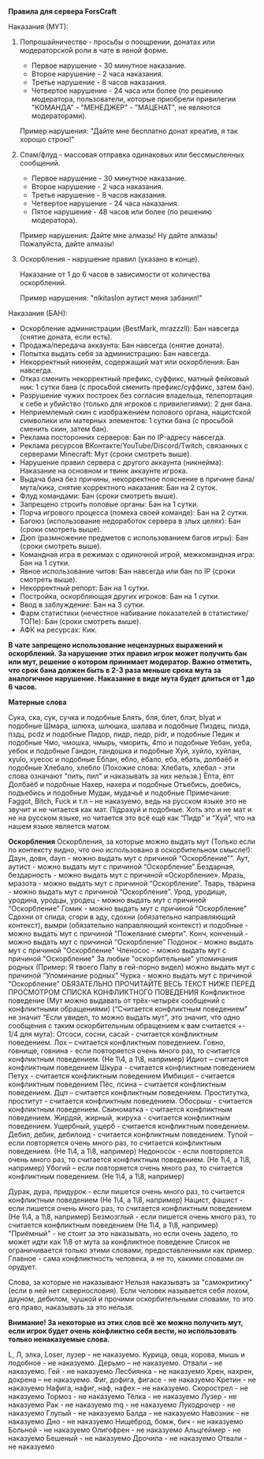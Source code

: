**Правила для сервера ForsCraft**



Наказания (МУТ):

1. Попрошайничество - просьбы о поощрении, донатах или модераторской роли в чате в явной форме.
   - Первое нарушение - 30 минутное наказание.
   - Второе нарушение - 2 часа наказания.
   - Третье нарушение - 8 часов наказания.
   - Четвертое нарушение - 24 часа или более (по решению модератора, пользователи, которые приобрели привилегии "КОМАНДА" - "МЕНЕДЖЕР" - "МАЦЕНАТ", не являются модераторами).

   Пример нарушения: "Дайте мне бесплатно донат креатив, я так хорошо строю!"

2. Спам/флуд - массовая отправка одинаковых или бессмысленных сообщений.
   
   - Первое нарушение - 30 минутное наказание.
   - Второе нарушение - 2 часа наказания.
   - Третье нарушение - 8 часов наказания.
   - Четвертое нарушение - 24 часа наказания.
   - Пятое нарушение - 48 часов или более (по решению модератора).

    Пример нарушения: Дайте мне алмазы! Ну дайте алмазы! Пожалуйста, дайте алмазы!

3. Оскорбления - нарушение правил (указано в конце).

     Наказание от 1 до 6 часов в зависимости от количества оскорблений.

     Пример нарушения: "nikitaslon аутист меня забанил!"



Наказания (БАН):

- Оскорбление администрации (BestMark, mrazzzll): Бан навсегда (снятие доната, если есть).
- Продажа/передача аккаунта: Бан навсегда (снятие доната).
- Попытка выдать себя за администрацию: Бан навсегда.
- Некорректный никнейм, содержащий мат или оскорбления: Бан навсегда.
- Отказ сменить некорректный префикс, суффикс, матный фейковый ник: 1 сутки бана (с просьбой сменить префикс/суффикс, затем бан).
- Разрушение чужих построек без согласия владельца, телепортация к себе и убийство (только для игроков с привилегиями): 2 дня бана.
- Неприемлемый скин с изображением полового органа, нацистской символики или матерных элементов: 1 сутки бана (с просьбой сменить скин, затем бан).
- Реклама посторонних серверов: Бан по IP-адресу навсегда.
- Реклама ресурсов ВКонтакте/YouTube/Discord/Twitch, связанных с серверами Minecraft: Мут (сроки смотреть выше).
- Нарушение правил сервера с другого аккаунта (никнейма): Наказание на основном и твинк аккаунте игрока.
- Выдача бана без причины, некорректное пояснение в причине бана/мута/кика, снятие корректного наказания: Бан на 2 суток.
- Флуд командами: Бан (сроки смотреть выше).
- Запрещено строить половые органы: Бан на 1 сутки.
- Порча игрового процесса (помеха своей команде): Бан на 2 сутки.
- Багоюз (использование недоработок сервера в злых целях): Бан (сроки смотреть выше).
- Дюп (размножение предметов с использованием багов игры): Бан (сроки смотреть выше).
- Командная игра в режимах с одиночной игрой, межкомандная игра: Бан на 1 сутки.
- Явное использование читов: Бан навсегда или бан по IP (сроки смотреть выше).
- Некорректный репорт: Бан на 1 сутки.
- Постройка, оскорбляющая других игроков: Бан на 1 сутки.
- Ввод в заблуждение: Бан на 3 сутки.
- Фарм статистики (нечестное набивание показателей в статистике/ТОПе): Бан (сроки смотреть выше).
- АФК на ресурсах: Кик.

**В чате запрещено использование нецензурных выражений и оскорблений. За нарушение этих правил игрок может получить бан или мут, решение о котором принимает модератор. Важно отметить, что срок бана должен быть в 2-3 раза меньше срока мута за аналогичное нарушение. Наказание в виде мута будет длиться от 1 до 6 часов.**

**Матерные слова**

Сука, ска, сук, сучка и подобные
Блять, бля, блет, блэт, blyat и подобные
Шмара, шлюха, шлюшка, шалава и подобные
Пиздец, пизда, пздц, pcdz и подобные
Пидор, пидр, педр, pidr, и подобные
Педик и подобные
Чмо, чмошка, чмырь, чморить, 4mo и подобные
Уебан, уеба, уебок и подобные
Гандон, гандошка и подобные
Хуй, хуйло, хуйлан, xyulo, хуесос и подобные
Еблан, ебло, ебало, еба, ебать, долбаёб и подобные
Хлебало, хлебло
(Похожие слова: Хлебать, хлебал - эти слова означают "пить, пил" и наказывать за них нельзя.)
Ёпта, ёпт
Долбаёб и подобные
Нахер, нахера и подобные
Отъебись, доебись, подъебись и подобные
Мудак, мудачьё и подобные
Примечание:
Faggot, Bitch, Fuck и т.п – не наказуемо, ведь на русском языке это не звучит и не читается как мат.
Пiдрахуй и подобные. Хоть это и не мат и не на русском языке, но читается это всё ещё как “Пидр” и “Хуй”, что на нашем языке является матом.

**Оскорбления**
Оскорбления, за которые можно выдать мут (Только если по контексту видно, что оно использовано в оскорбительном смысле!):
Даун, довн, dayn - можно выдать мут с причиной “Оскорбление”".
Аут, аутист - можно выдать мут с причиной “Оскорбление”
Бездарная, бездарность - можно выдать мут с причиной «Оскорбление».
Мразь, мразота - можно выдать мут с причиной “Оскорбление”.
Тварь, тварина - можно выдать мут с причиной “Оскорбление”.
Урод, уродище, уродина, уродцы, уродец - можно выдать мут с причиной “Оскорбление”
Гомик - можно выдать мут с причиной “Оскорбление”
Сдохни от спида, сгори в аду, сдохни (обязательно направляющий контекст), вымри (обязательно направляющий контекст) и подобные - можно выдать мут с причиной "Пожелание смерти".
Конч, конченый - можно выдать мут с причиной “Оскорбление”
Подонок - можно выдать мут с причиной "Оскорбление"
Членосос - можно выдать мут с причиной "Оскорбление"
За любые "оскорбительные" упоминания родных (Пример: Я твоего Папу в гей-порно видел) можно выдать мут с причиной “Упоминание родных”
Чурка - можно выдать мут с причиной “Оскорбление”
ОБЯЗАТЕЛЬНО ПРОЧИТАЙТЕ ВЕСЬ ТЕКСТ НИЖЕ ПЕРЕД ПРОСМОТРОМ СПИСКА КОНФЛИКТНОГО ПОВЕДЕНИЯ
Конфликтное поведение (Мут можно выдавать от трёх-четырёх сообщений с конфликтными обращениями) (“Считается конфликтным поведением” не значит “Если увидел, то можно выдать мут”, это значит, что одно сообщения с таким оскорбительным обращением к вам считается +- 1/4 для мута):
Отсоси, сосни, сасай - считается конфликтным поведением.
Лох – считается конфликтным поведением.
Говно, говнище, говнина - если повторяется очень много раз, то считается конфликтным поведением. (Не 1\4, а 1\8, например)
Идиот – считается конфликтным поведением
Шкура - считается конфликтным поведением
Петух - считается конфликтным поведением
Имбицил - считается конфликтным поведением
Пёс, псина – считается конфликтным поведением.
Дцп – считается конфликтным поведением.
Проститутка, проститут - считается конфликтным поведением.
Обосрыш - считается конфликтным поведением.
Свиноматка - считается конфликтным поведением.
Жирдяй, жирный, жируха - считается конфликтным поведением.
Ущербный, ущерб - считается конфликтным поведением.
Дебил, дебик, дебилоид - считается конфликтным поведением.
Тупой – если повторяется очень много раз, то считается конфликтным поведением. (Не 1\4, а 1\8, например)
Недоносок - если повторяется очень много раз, то считается конфликтным поведением. (Не 1\4, а 1\8, например)
Убогий – если повторяется очень много раз, то считается конфликтным поведением. (Не 1\4, а 1\8, например)

Дурак, дура, придурок - если пишется очень много раз, то считается конфликтным поведением (Не 1\4, а 1\8, например)
Нацист, фашист - если пишется очень много раз, то считается конфликтным поведением (Не 1\4, а 1\8, например)
Безмозглый - если пишется очень много раз, то считается конфликтным поведением (Не 1\4, а 1\8, например)
"Приёмный" - не стоит за это наказывать, но если очень задело, то может идти как 1\8 от мута за конфликтное поведение
Список не ограничивается только этими словами, предоставленными как пример. Главное - сама конфликтность человека, а не то, какими словами он орудует.

Слова, за которые не наказывают
Нельзя наказывать за "самокритику" (если в ней нет сквернословия). Если человек называется себя лохом, дауном, дебилом, чушкой и прочими оскорбительными словами, то это его право, наказывать за это нельзя.

**Внимание! За некоторые из этих слов всё же можно получить мут, если игрок будет очень конфликтно себя вести, но использовать только ненаказуемые слова.**

L, Л, элка, Loser, лузер - не наказуемо.
Курица, овца, корова, мышь и подобное - не наказуемо.
Дерьмо – не наказуемо.
Отвали – не наказуемо.
Гей - не наказуемо
Лесбиянка - не наказуемо
Хрен, нахрен, дохрена – не наказуемо.
Фиг, дофига, фигасе - не наказуемо
Кретин - не наказуемо
Нафига, нафиг, наф, нафех – не наказуемо.
Скорострел - не наказуемо
Тормоз - не наказуемо
Тёлка - не наказуемо
Лузер - не наказуемо
Рак - не наказуемо
mq - не наказуемо
Лукодрочер - не наказуемо
Глупый - не наказуемо
Балда - не наказуемо
Навозник - не наказуемо
Дно - не наказуемо
Нищеброд, бомж, бич - не наказуемо
Больной - не наказуемо
Олигофрен - не наказуемо
Альцгеймер - не наказуемо
Бешеный - не наказуемо
Дрочила - не наказуемо
Отвали - не наказуемо
